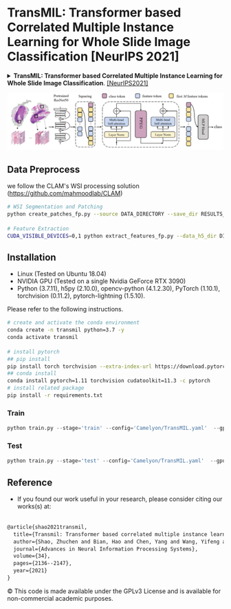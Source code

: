 # TransMIL: Transformer based Correlated Multiple Instance Learning for Whole Slide Image Classification [NeurIPS 2021]

<details>
<summary>
    <b>TransMIL: Transformer based Correlated Multiple Instance Learning for Whole Slide Image Classification</b>. <a href="https://proceedings.neurips.cc/paper/2021/file/10c272d06794d3e5785d5e7c5356e9ff-Paper.pdf" target="blank">[NeurIPS2021]</a>
</summary>

```tex
@article{shao2021transmil,
  title={Transmil: Transformer based correlated multiple instance learning for whole slide image classification},
  author={Shao, Zhuchen and Bian, Hao and Chen, Yang and Wang, Yifeng and Zhang, Jian and Ji, Xiangyang and others},
  journal={Advances in Neural Information Processing Systems},
  volume={34},
  pages={2136--2147},
  year={2021}
}
```

**Abstract:** With the development of computational pathology, deep learning methods for Gleason grading through whole slide images (WSIs) have excellent prospects. Since the size of WSIs is extremely large, the image label usually contains only slide-level label or limited pixel-level labels. The current mainstream approach adopts multi-instance learning to predict Gleason grades. However, some methods only considering the slide-level label ignore the limited pixel-level labels containing rich local information. Furthermore, the method of additionally considering the pixel-level labels ignores the inaccuracy of pixel-level labels. To address these problems, we propose a mixed supervision Transformer based on the multiple instance learning framework. The model utilizes both slidelevel label and instance-level labels to achieve more accurate Gleason grading at the slide level. The impact of inaccurate instance-level labels is further reduced by introducing an eﬃcient random masking strategy in the mixed supervision training process. We achieve the state-of-the-art performance on the SICAPv2 dataset, and the visual analysis shows the accurate prediction results of instance level.

</details>

![overview](docs/overview.png)


## Data Preprocess
we follow the CLAM's WSI processing solution (https://github.com/mahmoodlab/CLAM)
```bash
# WSI Segmentation and Patching
python create_patches_fp.py --source DATA_DIRECTORY --save_dir RESULTS_DIRECTORY --patch_size 256 --preset bwh_biopsy.csv --seg --patch --stitch

# Feature Extraction
CUDA_VISIBLE_DEVICES=0,1 python extract_features_fp.py --data_h5_dir DIR_TO_COORDS --data_slide_dir DATA_DIRECTORY --csv_path CSV_FILE_NAME --feat_dir FEATURES_DIRECTORY --batch_size 512 --slide_ext .svs
```


## Installation
- Linux (Tested on Ubuntu 18.04)
- NVIDIA GPU (Tested on a single Nvidia GeForce RTX 3090)
- Python (3.7.11), h5py (2.10.0), opencv-python (4.1.2.30), PyTorch (1.10.1), torchvision (0.11.2), pytorch-lightning (1.5.10).

Please refer to the following instructions.
```bash
# create and activate the conda environment
conda create -n transmil python=3.7 -y
conda activate transmil

# install pytorch
## pip install
pip install torch torchvision --extra-index-url https://download.pytorch.org/whl/cu113
## conda install
conda install pytorch=1.11 torchvision cudatoolkit=11.3 -c pytorch
# install related package
pip install -r requirements.txt
```

### Train

```python
python train.py --stage='train' --config='Camelyon/TransMIL.yaml'  --gpus=0 --fold=0
```

### Test

```python
python train.py --stage='test' --config='Camelyon/TransMIL.yaml'  --gpus=0 --fold=0
```

## Reference
- If you found our work useful in your research, please consider citing our works(s) at:


```tex

@article{shao2021transmil,
  title={Transmil: Transformer based correlated multiple instance learning for whole slide image classification},
  author={Shao, Zhuchen and Bian, Hao and Chen, Yang and Wang, Yifeng and Zhang, Jian and Ji, Xiangyang and others},
  journal={Advances in Neural Information Processing Systems},
  volume={34},
  pages={2136--2147},
  year={2021}
}


```
© This code is made available under the GPLv3 License and is available for non-commercial academic purposes.